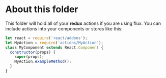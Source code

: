 # About this folder
This folder will hold all of your **redux** actions if you are using flux.
You can include actions into your components or stores like this:

```javascript
let react = require('react/addons');
let MyAction = require('actions/MyAction');
class MyComponent extends React.Component {
  constructor(props) {
    super(props);
    MyAction.exampleMethod();
  }
}
```
